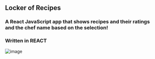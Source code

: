 ## Locker of Recipes
### A React JavaScript app that shows recipes and their ratings and the chef name based on the selection!
### Written in REACT

![image](https://www.helpguide.org/wp-content/uploads/table-with-grains-vegetables-fruit-768.jpg)
